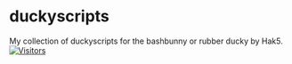# duckyscripts
My collection of duckyscripts for the bashbunny or rubber ducky by Hak5.
[![Visitors](https://api.visitorbadge.io/api/visitors?path=https%3A%2F%2Fgithub.com%2Fsunsetorange1%2Fduckyscripts&labelColor=%2337d67a&countColor=%23263759)](https://visitorbadge.io/status?path=https%3A%2F%2Fgithub.com%2Fsunsetorange1%2Fduckyscripts)
